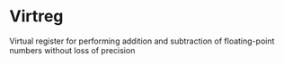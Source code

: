 # Virtreg
Virtual register for performing addition and subtraction of floating-point numbers without loss of precision
